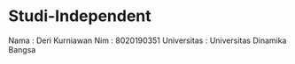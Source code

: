 # Studi-Independent
 Nama : Deri Kurniawan
 Nim : 8020190351
 Universitas : Universitas Dinamika Bangsa
